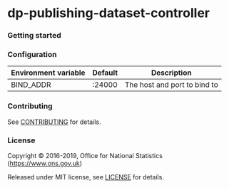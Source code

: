 dp-publishing-dataset-controller
================



### Getting started



### Configuration

| Environment variable | Default | Description
| -------------------- | ------- | -----------
| BIND_ADDR            | :24000  | The host and port to bind to

### Contributing

See [CONTRIBUTING](CONTRIBUTING.md) for details.

### License

Copyright © 2016-2019, Office for National Statistics (https://www.ons.gov.uk)

Released under MIT license, see [LICENSE](LICENSE.md) for details.
